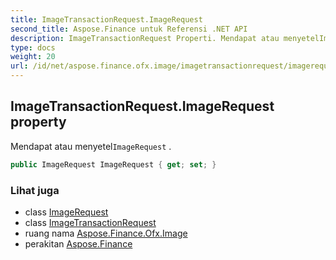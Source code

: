 ```yaml
---
title: ImageTransactionRequest.ImageRequest
second_title: Aspose.Finance untuk Referensi .NET API
description: ImageTransactionRequest Properti. Mendapat atau menyetelImageRequest .
type: docs
weight: 20
url: /id/net/aspose.finance.ofx.image/imagetransactionrequest/imagerequest/
---
```

## ImageTransactionRequest.ImageRequest property

Mendapat atau menyetel`ImageRequest` .

```csharp
public ImageRequest ImageRequest { get; set; }
```

### Lihat juga

* class [ImageRequest](../../imagerequest/)
* class [ImageTransactionRequest](../)
* ruang nama [Aspose.Finance.Ofx.Image](../../imagetransactionrequest/)
* perakitan [Aspose.Finance](../../../)


